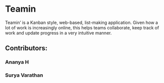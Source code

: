 # Teamin

Teamin’ is a Kanban style, web-based, list-making application. Given how a lot of work is increasingly online, this helps teams collaborate, keep track of work and update progress in a very intuitive manner. 

## Contributors:

### Ananya H
### Surya Varathan
